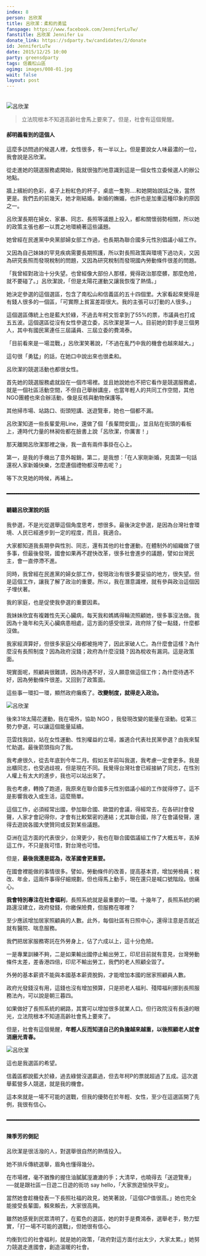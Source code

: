 ```yaml
---
index: 8
person: 呂欣潔
title: 呂欣潔：柔和的勇猛
fanspage: https://www.facebook.com/JenniferLuTw/
fanstitle: 呂欣潔 Jennifer Lu
donate_link: https://sdparty.tw/candidates/2/donate
id: JenniferLuTw
date: 2015/12/25 10:00
party: greensdparty
tags: 信義松山區
ogimg: images/008-01.jpg
wait: false
layout: post
---
```


<img style="margin-top:20px;" class="news-photo-1" src="/images/008-01.jpg" alt="呂欣潔" />

> 立法院根本不知道高齡社會馬上要來了。但是，社會有這個覺醒。

#### 郝明義看到的這個人

這麼多訪問過的候選人裡，女性很多，有一半以上。但是要說女人味最濃的一位，我會說是呂欣潔。

從走進她的競選服務處開始，我就很強烈地意識到這是一個女性立委候選人的辦公地點。

牆上繽紛的色彩，桌子上粉紅色的杯子，桌底一隻狗....和她開始說話之後，當然更是。我們去的前幾天，她才剛結婚。新婚的嫵媚，也許也是加重這種印象的原因之一。

呂欣潔長期在婦女、家暴、同志、長照等議題上投入，都和關懷弱勢相關，所以她的政策主張也都一以貫之地環繞著這些議題。

她曾經在民進黨中央黨部婦女部工作過，也長期為聯合國多元性別倡議小組工作。

又因為自己妹妹的罕見疾病需要長期照護，所以對長照政策與環境下過功夫，又因為研究長照而發現稅制的問題，又因為研究稅制而發現國內勞動條件很差的問題。

「我曾經對政治十分失望。也曾經像大部份人那樣，覺得政治那麼髒，那麼危險，就不要碰了。」呂欣潔說，「但是太陽花運動又讓我恢復了熱情。」

她決定參選的這個選區，包含了南松山和信義區的五十四個里。大家看起來覺得是有錢人很多的一個區，「可實際上貧富差距很大。我的主張可以打動的人很多。」

這個選區傳統上也是藍大於綠，不過去年柯文哲拿到了55%的票，市議員也打成五五波。這個選區從沒有女性參選立委，呂欣潔是第一人。目前她的對手是三個男人，其中有國民黨連任三屆議員、三屆立委的費鴻泰。

「目前看來是一場混戰，」呂欣潔笑著說，「不過在亂鬥中我的機會也越來越大。」

這句很「勇猛」的話，在她口中說出來也很柔和。

呂欣潔的競選活動也都很女性。

首先她的競選服務處就設在一個市場裡。並且她說她也不把它看作是競選服務處，就是一個社區活動空間，不但自己舉辦講座，也當年輕人的共同工作空間，其他NGO團體也來合辦活動，像是反核與動物保護等。

其他掃市場、站路口、街頭短講、送遊覽車，她也一個都不漏。

呂欣潔知道一些長輩愛用Line，還做了個「長輩問安圖」，並且貼在街頭的看板上，連時代力量的林昶佐都在臉書上說「呂欣潔，你厲害！」

那天離開呂欣潔那裡之後，我一直有兩件事掛在心上。

第一，是我的手機出了意外報銷，第二，是我想：「在人家剛新婚，見面第一句話還祝人家新婚快樂，怎麼連個禮物都沒帶去呢？」

等下次見她的時候，再補上。

<hr style="border:1px dashed black;margin-bottom:30px;margin-top:30px;" />

#### 聽聽呂欣潔說的話

我參選，不是光從選舉這個角度思考，想很多。最後決定參選，是因為台灣社會環境、人民已經進步到一定的程度，而且，我適合。

大家都知道我長期參與性別、同志，還有其他的社會運動，在體制外的組織做了很多事，但最後發現，國會如果再不趕快改革，很多社會進步的議題，譬如台灣民主，會一直停滯不進。

同時，我曾經在民進黨的婦女部工作，發現政治有很多要妥協的地方，很失望。但是這個工作，讓我了解了政治的重要。所以，我在潛意識裡，就有參與政治這個因子埋伏著。

我的家庭，也是促使我參選的重要因素。

我妹妹欣宜有複雜性先天心臟病，每天我和媽媽得輪流照顧她，很多事沒法做。我因為十幾年和先天心臟病患相處，這方面的感受很深，政府除了發一點錢，什麼都沒做。

我家經濟算好，但很多家庭父母都被拖垮了，因此家破人亡。為什麼會這樣？為什麼沒有長照制度？因為政府沒錢；政府為什麼沒錢？因為稅收有漏洞。這是政策面。

現實面呢，照顧員很難請，因為待遇不好，沒人願意做這個工作；為什麼待遇不好，因為勞動條件很差。又回到了政策面。

這些事一環扣一環，顯然政府癱瘓了。<b>改變制度，就得走入政治。</b>

<img  class="news-photo-1" src="/images/008-03.jpg" alt="呂欣潔" />

後來318太陽花運動，我在場外，協助 NGO ，我發現改變的能量在滾動。從第三勢力參選，可以讓這個能量延續。

范雲找我談，站在女性運動、性別權益的立場，誰適合代表社民黨參選？由我來幫忙助選。最後箭頭指向了我。

我考慮很久，從去年底到今年二月。假如五年前叫我選，我考慮一定會更多。我是出櫃同志，也受過歧視，但是現在不同。我覺得台灣社會已經接納了同志，在性別人權上有太大的進步，我也可以站出來了。

我也考慮，轉換了跑道，我原來在聯合國多元性別倡議小組的工作就得停了。這不是影響我收入或生活，這麼簡單。

這個工作，必須經常出國，參加聯合國、歐盟的會議，得經常去，在各研討會發聲，人家才會記得你，才會有比較緊密的連結；尤其聯合國，除了在會議發聲，還得去遊說各國大使贊同或反對某些議題。

亞洲在這方面的代表很少，台灣更少，我也在聯合國倡議組工作了大概五年，丟掉這工作，不只是我可惜，對台灣也可惜。

但是，<b>最後我還是認為，改革國會更重要。</b>

在國會裡能做的事情很多。譬如，勞動條件的改善，提高基本資，增加勞檢員；稅改、年金，這兩件事得仔細規劃，但也得馬上動手，現在還只是喊口號階段。很痛心。

<b>我會特別專注在社會福利</b>，長照系統就是最重要的一環。十幾年了，長照系統的網路還沒建立，政府發錢，你繳保險費，但服務在哪裡？

至少應該增加居家照顧員的人數。此外，每個社區有日照中心，還得注意是否就近就有醫院、喘息服務。

我們把居家服務寄託在外勞身上，佔了六成以上，這十分危險。

一是專業訓練不夠，二是如果輸出國停止輸出勞工，印尼目前就有意見，台灣勞動條件太差，差香港四倍，印尼不輸出勞工，我們的老人照顧全毀了。

外勞的基本薪資不能與本國基本薪資脫鈎，才能增加本國的居家照顧員人數。

政府光發錢沒有用，這錢也沒有增加預算，只是把老人福利、殘障福利挪到長照服務法內，可以說是朝三暮四。

如果做好了長照系統的網路，其實可以增加很多就業人口。但行政院沒有長遠的眼光，立法院根本不知道高齡社會馬上要來了。

但是，社會有這個覺醒，<b>年輕人反而知道自己的負擔越來越重，以後照顧老人就會消磨光青春。</b>

<img  class="news-photo-1" src="/images/008-02.jpg" alt="呂欣潔" />

這也是我選區的希望。

信義區都說藍大於綠，過去綠營沒選贏過，但去年柯P的票就超過了五成。這次選舉藍營多人競選，就是我的機會。

這本來就是一場不可能的選戰，但我的優勢在於年輕、女性，至少在這選區開了先例，我很有信心。

<hr style="border:1px dashed black;margin-bottom:30px;margin-top:30px;" />

#### 陳季芳的側記

呂欣潔是很活潑的人，對選舉很自然的熱情投入。

她不排斥傳統選舉，眉角也懂得幾分。

在市場裡，毫不猶豫的握住油膩膩溼漉漉的手；大清早，也曉得去「送遊覽車」──就是跟社區一日遊二日遊的街坊 say hello，「大家旅遊愉快平安」。

當然她會趁機發表一下長照社福的政見，她笑著說，「這個CP值很高。」她也完全能接受長輩圖，賴來賴去，大家很高興。

雖然她感覺到民眾清明了，在藍色的選區，她的對手是費鴻泰，選舉老手，勢力堅實，「打一場不可能的選戰」，但她很有信心。

均衡到位的社會福利，就是她的政策，「政府對這方面付出太少，大家太累。」她努力競選走進國會，創造溫暖的社會。
